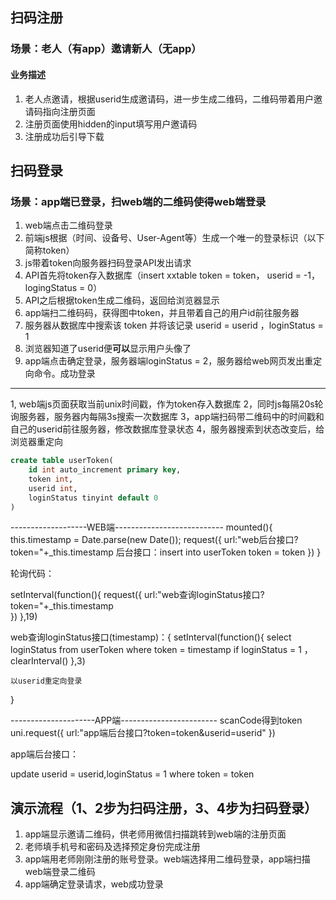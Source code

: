 ## 扫码注册

### 场景：老人（有app）邀请新人（无app）

#### 业务描述
1. 老人点邀请，根据userid生成邀请码，进一步生成二维码，二维码带着用户邀请码指向注册页面
2. 注册页面使用hidden的input填写用户邀请码
3. 注册成功后引导下载

## 扫码登录

### 场景：app端已登录，扫web端的二维码使得web端登录

1. web端点击二维码登录
2. 前端js根据（时间、设备号、User-Agent等）生成一个唯一的登录标识（以下简称token）
3. js带着token向服务器扫码登录API发出请求
4. API首先将token存入数据库（insert xxtable  token = token， userid = -1， logingStatus = 0）
5. API之后根据token生成二维码，返回给浏览器显示
6. app端扫二维码码，获得图中token，并且带着自己的用户id前往服务器
7. 服务器从数据库中搜索该 token 并将该记录 userid = userid ，loginStatus = 1
8. 浏览器知道了userid便**可以**显示用户头像了
9. app端点击确定登录，服务器端loginStatus = 2，服务器给web网页发出重定向命令。成功登录
---------------------------
1, web端js页面获取当前unix时间戳，作为token存入数据库
2，同时js每隔20s轮询服务器，服务器内每隔3s搜索一次数据库
3，app端扫码带二维码中的时间戳和自己的userid前往服务器，修改数据库登录状态
4，服务器搜索到状态改变后，给浏览器重定向

```sql
create table userToken(
	id int auto_increment primary key,
	token int,
	userid int,
	loginStatus tinyint default 0
)
```
-------------------WEB端---------------------------
mounted(){
	this.timestamp = Date.parse(new Date());
	request({
		url:"web后台接口?token="+_this.timestamp   后台接口：insert into userToken token = token
	})
}

轮询代码：

setInterval(function(){
	request({
		url:"web查询loginStatus接口?token="+_this.timestamp   
	})
},19)

web查询loginStatus接口(timestamp)：{
	setInterval(function(){
		select loginStatus from userToken where token = timestamp
		if loginStatus = 1 ，clearInterval() 
	},3)
	
	以userid重定向登录
}

---------------------APP端------------------------
scanCode得到token
uni.request({
	url:"app端后台接口?token=token&userid=userid"
})

app端后台接口：
 
update userid = userid,loginStatus = 1 where token = token




## 演示流程（1、2步为扫码注册，3、4步为扫码登录）
1. app端显示邀请二维码，供老师用微信扫描跳转到web端的注册页面
2. 老师填手机号和密码及选择预定身份完成注册
3. app端用老师刚刚注册的账号登录。web端选择用二维码登录，app端扫描web端登录二维码
4. app端确定登录请求，web成功登录